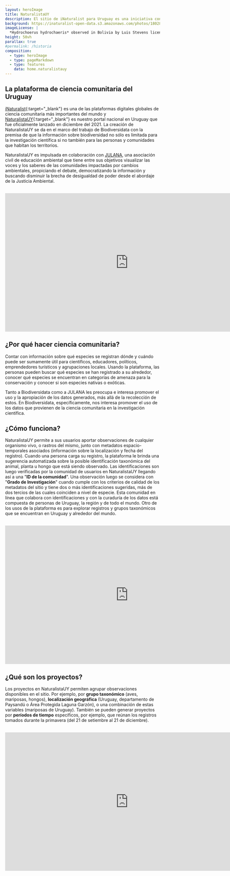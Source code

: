 ```yaml
---
layout: heroImage
title: NaturalistaUY
description: El sitio de iNaturalist para Uruguay es una iniciativa conjunta entre Biodiversidata y la organización JULANA
background: https://inaturalist-open-data.s3.amazonaws.com/photos/180287785/original.jpg
imageLicense: |
  *Hydrochoerus hydrochaeris* observed in Bolivia by Luis Stevens licensed under [CC-BY-NC](http://creativecommons.org/licenses/by-nc/4.0/) via [iNaturalist](https://www.gbif.org/occurrence/3698048756)
height: 50vh
parallax: true
#permalink: /historia
composition:
  - type: heroImage
  - type: pageMarkdown
  - type: features
    data: home.naturalistauy
---
```


## La plataforma de ciencia comunitaria del Uruguay

[iNaturalist](https://www.inaturalist.org/){:target="_blank"} es una de las plataformas digitales globales de ciencia comunitaria más importantes del mundo y [NaturalistaUY](https://naturalista.uy){:target="_blank"} es nuestro portal nacional en Uruguay que fue oficialmente lanzado en diciembre del 2021. La creación de NaturalistaUY se da en el marco del trabajo de Biodiversidata con la premisa de que la información sobre biodiversidad no sólo es limitada para la investigación científica si no también para las personas y comunidades que habitan los territorios.  

NaturalistaUY es impulsada en colaboración con [JULANA](https://julana.org), una asociación civil de educación ambiental que tiene entre sus objetivos visualizar las voces y los saberes de las comunidades impactadas por cambios ambientales, propiciando el debate, democratizando la información y buscando disminuir la brecha de desigualdad de poder desde el abordaje de la Justicia Ambiental.  

<br>
<iframe width="800" height="450" src="https://www.youtube.com/embed/tEWhcZHd8to?controls=0" title="YouTube video player" frameborder="0" allow="accelerometer; autoplay; clipboard-write; encrypted-media; gyroscope; picture-in-picture; web-share" allowfullscreen></iframe>

## ¿Por qué hacer ciencia comunitaria?

Contar con información sobre qué especies se registran dónde y cuándo puede ser sumamente útil para científicos, educadores, políticos, emprendedores turísticos y agrupaciones locales. Usando la plataforma, las personas pueden buscar qué especies se han registrado a su alrededor, conocer qué especies se encuentran en categorías de amenaza para la conservación y conocer si son especies nativas o exóticas.  

Tanto a Biodiversidata como a JULANA les preocupa e interesa promover el uso y la apropiación de los datos generados, más allá de la recolección de estos. En Biodiversidata, específicamente, nos interesa promover el uso de los datos que provienen de la ciencia comunitaria en la investigación científica.

## ¿Cómo funciona?

NaturalistaUY permite a sus usuarios aportar observaciones de cualquier organismo vivo, o rastros del mismo, junto con metadatos espacio-temporales asociados (información sobre la localización y fecha del registro). Cuando una persona carga su registro, la plataforma le brinda una sugerencia automatizada sobre la posible identificación taxonómica del animal, planta u hongo que está siendo observado. Las identificaciones son luego verificadas por la comunidad de usuarios en NaturalistaUY llegando así a una "**ID de la comunidad**". Una observación luego se considera con "**Grado de Investigación**" cuando cumple con los criterios de calidad de los metadatos del sitio y tiene dos o más identificaciones sugeridas, más de dos tercios de las cuales coinciden a nivel de especie. Esta comunidad en línea que colabora con identificaciones y con la curaduría de los datos está compuesta de personas de Uruguay, la región y de todo el mundo. Otro de los usos de la plataforma es para explorar registros y grupos taxonómicos que se encuentran en Uruguay y alrededor del mundo.

<br>
<iframe width="800" height="450" src="https://www.youtube.com/embed/8ISqZk7m4yg?controls=0" title="YouTube video player" frameborder="0" allow="accelerometer; autoplay; clipboard-write; encrypted-media; gyroscope; picture-in-picture; web-share" allowfullscreen></iframe>

## ¿Qué son los proyectos?

Los proyectos en NaturalistaUY permiten agrupar observaciones disponibles en el sitio. Por ejemplo, por **grupo taxonómico** (aves, mariposas, hongos), **localización geográfica** (Uruguay, departamento de Paysandú o Área Protegida Laguna Garzón), o una combinación de estas variables (mariposas de Uruguay). También se pueden generar proyectos por **períodos de tiempo** específicos, por ejemplo, que reúnan los registros tomados durante la primavera (del 21 de setiembre al 21 de diciembre).

<br>
<iframe width="800" height="450" src="https://www.youtube.com/embed/VrsRy3-CcTc?controls=0" title="YouTube video player" frameborder="0" allow="accelerometer; autoplay; clipboard-write; encrypted-media; gyroscope; picture-in-picture; web-share" allowfullscreen></iframe>

